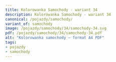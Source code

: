 ```yaml
---
title: Kolorowanka Samochody - wariant 34
description: Kolorowanka Samochody - wariant 34
canonical: /pojazdy/samochody/
variant_of: samochody
image: /pojazdy/samochody/34/samochody-34.svg
pdf: /pojazdy/samochody/34/samochody-34.pdf
alt: "Kolorowanka samochody – format A4 PDF"
tags:
- pojazdy
- samochody
---
```

